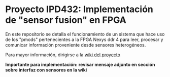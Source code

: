 # Proyecto IPD432: Implementación de "sensor fusion" en FPGA

En este repositorio se detalla el funcionamiento de un sistema que hace uso de los "pmods" pertenecientes a la FPGA Nexys ddr 4 para leer, procesar y comunicar información proveniente desde sensores heterogéneos. 

Para mayor información, dirigirse a la [wiki del proyecto](https://github.com/fpintoG/proyecto_pmods_sensores/wiki)

**Importante para implementación: revisar mensaje adjunto en sección sobre interfaz con sensores en la wiki**
